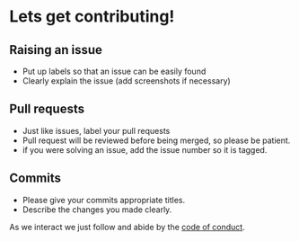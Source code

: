 # Lets get contributing!

## Raising an issue
- Put up labels so that an issue can be easily found
- Clearly explain the issue (add screenshots if necessary)


## Pull requests
- Just like issues, label your pull requests
- Pull request will be reviewed before being merged, so please be patient.
- if you were solving an issue, add the issue number so it is tagged.


## Commits
- Please give your commits appropriate titles.
- Describe the changes you made clearly.

As we interact we just follow and abide by the [ code of conduct](https://github.com/uniphyd/welcome/blob/master/CODE_OF_CONDUCT.md).
